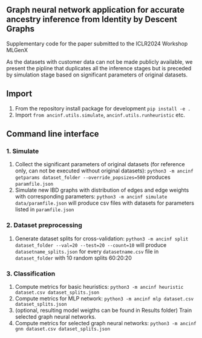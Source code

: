 ## Graph neural network application for accurate ancestry inference from Identity by Descent Graphs

Supplementary code for the paper submitted to the ICLR2024 Workshop MLGenX 

As the datasets with customer data can not be made publicly available, we present the pipline that duplicates all the inference stages but is preceded by simulation stage based on significant parameters of original datasets.

## Import
1. From the repository install package for development `pip install -e .` 
2. Import `from ancinf.utils.simulate`, `ancinf.utils.runheuristic` etc.

## Command line interface

### 1. Simulate 
1. Collect the significant parameters of original datasets (for reference only, can not be executed without original datasets): `python3 -m ancinf getparams dataset_folder --override_popsizes=500` produces `paramfile.json`
2.  Simulate new IBD graphs with distribution of edges and edge weights with corresponding parameters: `python3 -m ancinf simulate data/paramfile.json` will produce csv files with datasets for parameters listed in `paramfile.json`

### 2. Dataset preprocessing
1. Generate dataset splits for cross-validation: `python3 -m ancinf split dataset_folder --val=20 --test=20 --count=10` will produce `datasetname_splits.json` for every `datasetname.csv` file in `dataset_folder` with 10 random splits 60:20:20

### 3. Classification 
1. Compute metrics for basic heuristics: `python3 -m ancinf heuristic dataset.csv dataset_splits.json`
2. Compute metrics for MLP network: `python3 -m ancinf mlp dataset.csv dataset_splits.json`
3. (optional, resulting model weigths can be found in Results folder) Train selected graph neural networks.
4. Compute metrics for selected graph neural networks: `python3 -m ancinf gnn dataset.csv dataset_splits.json`
